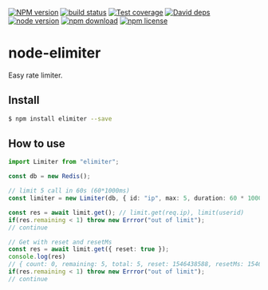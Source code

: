 [![NPM version][npm-image]][npm-url]
[![build status][travis-image]][travis-url]
[![Test coverage][coveralls-image]][coveralls-url]
[![David deps][david-image]][david-url]
[![node version][node-image]][node-url]
[![npm download][download-image]][download-url]
[![npm license][license-image]][download-url]

[npm-image]: https://img.shields.io/npm/v/elimiter.svg?style=flat-square
[npm-url]: https://npmjs.org/package/elimiter
[travis-image]: https://img.shields.io/travis/yourtion/node-elimiter.svg?style=flat-square
[travis-url]: https://travis-ci.org/yourtion/node-elimiter
[coveralls-image]: https://img.shields.io/coveralls/yourtion/node-elimiter.svg?style=flat-square
[coveralls-url]: https://coveralls.io/r/yourtion/node-elimiter?branch=master
[david-image]: https://img.shields.io/david/yourtion/node-elimiter.svg?style=flat-square
[david-url]: https://david-dm.org/yourtion/node-elimiter
[node-image]: https://img.shields.io/badge/node.js-%3E=_8-green.svg?style=flat-square
[node-url]: http://nodejs.org/download/
[download-image]: https://img.shields.io/npm/dm/elimiter.svg?style=flat-square
[download-url]: https://npmjs.org/package/elimiter
[license-image]: https://img.shields.io/npm/l/elimiter.svg

# node-elimiter

Easy rate limiter.

## Install

```bash
$ npm install elimiter --save
```

## How to use

```typescript
import Limiter from "elimiter";

const db = new Redis();

// limit 5 call in 60s (60*1000ms)
const limiter = new Limiter(db, { id: "ip", max: 5, duration: 60 * 1000 });

const res = await limit.get(); // limit.get(req.ip), limit(userid)
if(res.remaining < 1) throw new Errror("out of limit");
// continue
```

```typescript
// Get with reset and resetMs
const res = await limit.get({ reset: true });
console.log(res)
// { count: 0, remaining: 5, total: 5, reset: 1546438588, resetMs: 1546438588062 }
if(res.remaining < 1) throw new Errror("out of limit");
// continue
```

